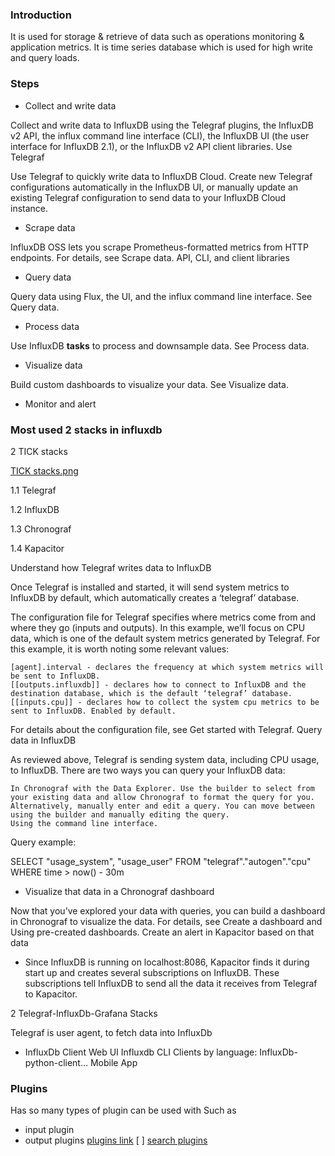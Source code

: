 ### Introduction

It is used for storage & retrieve of data such as operations monitoring & application metrics.
It is time series database which is used for high write and query loads. 

### Steps
- Collect and write data

Collect and write data to InfluxDB using the Telegraf plugins, the InfluxDB v2 API, the influx command line interface (CLI), the InfluxDB UI (the user interface for InfluxDB 2.1), or the InfluxDB v2 API client libraries.
Use Telegraf

Use Telegraf to quickly write data to InfluxDB Cloud. Create new Telegraf configurations automatically in the InfluxDB UI, or manually update an existing Telegraf configuration to send data to your InfluxDB Cloud instance.

- Scrape data

InfluxDB OSS lets you scrape Prometheus-formatted metrics from HTTP endpoints. For details, see Scrape data.
API, CLI, and client libraries

- Query data

Query data using Flux, the UI, and the influx command line interface. See Query data.

- Process data

Use InfluxDB **tasks** to process and downsample data. See Process data.

- Visualize data

Build custom dashboards to visualize your data. See Visualize data.

- Monitor and alert

### Most used 2 stacks in influxdb

2 TICK stacks

[TICK stacks.png]()

1.1 Telegraf

1.2 InfluxDB

1.3 Chronograf

1.4 Kapacitor

Understand how Telegraf writes data to InfluxDB

Once Telegraf is installed and started, it will send system metrics to InfluxDB by default, which automatically creates a ‘telegraf’ database.

The configuration file for Telegraf specifies where metrics come from and where they go (inputs and outputs). In this example, we’ll focus on CPU data, which is one of the default system metrics generated by Telegraf. For this example, it is worth noting some relevant values:

    [agent].interval - declares the frequency at which system metrics will be sent to InfluxDB.
    [[outputs.influxdb]] - declares how to connect to InfluxDB and the destination database, which is the default ‘telegraf’ database.
    [[inputs.cpu]] - declares how to collect the system cpu metrics to be sent to InfluxDB. Enabled by default.

For details about the configuration file, see Get started with Telegraf.
Query data in InfluxDB

As reviewed above, Telegraf is sending system data, including CPU usage, to InfluxDB. There are two ways you can query your InfluxDB data:

    In Chronograf with the Data Explorer. Use the builder to select from your existing data and allow Chronograf to format the query for you. Alternatively, manually enter and edit a query. You can move between using the builder and manually editing the query.
    Using the command line interface.

Query example:

SELECT "usage_system",
       "usage_user"
FROM "telegraf"."autogen"."cpu"
WHERE time > now() - 30m

- Visualize that data in a Chronograf dashboard

Now that you’ve explored your data with queries, you can build a dashboard in Chronograf to visualize the data. For details, see Create a dashboard and Using pre-created dashboards.
Create an alert in Kapacitor based on that data

- Since InfluxDB is running on localhost:8086, Kapacitor finds it during start up and creates several subscriptions on InfluxDB. These subscriptions tell InfluxDB to send all the data it receives from Telegraf to Kapacitor.


2 Telegraf-InfluxDb-Grafana Stacks

Telegraf is user agent, to fetch data into InfluxDb

- InfluxDb Client
Web UI
Influxdb CLI
Clients by language: InfluxDb-python-client...
Mobile App

### Plugins

Has so many types of plugin can be used with
Such as
- input plugin
- output plugins
[plugins link](https://github.com/influxdata/telegraf/tree/master/plugins)
[ ] [search plugins]()

